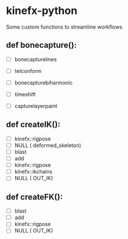 # kinefx-python
Some custom functions to streamline workflows




## def bonecapture():
- [ ] bonecapturelines
- [ ] tetconform
- [ ] bonecapturebiharmonic
- [ ] timeshift
- [ ] capturelayerpaint


## def createIK():
- [ ] kinefx::rigpose
- [ ] NULL ( deformed_skeleton)
- [ ] blast
- [ ] add
- [ ] kinefx::rigpose
- [ ] kinefx::ikchains
- [ ] NULL ( OUT_IK)

## def createFK():
- [ ] blast
- [ ] add
- [ ] kinefx::rigpose
- [ ] NULL ( OUT_IK)
